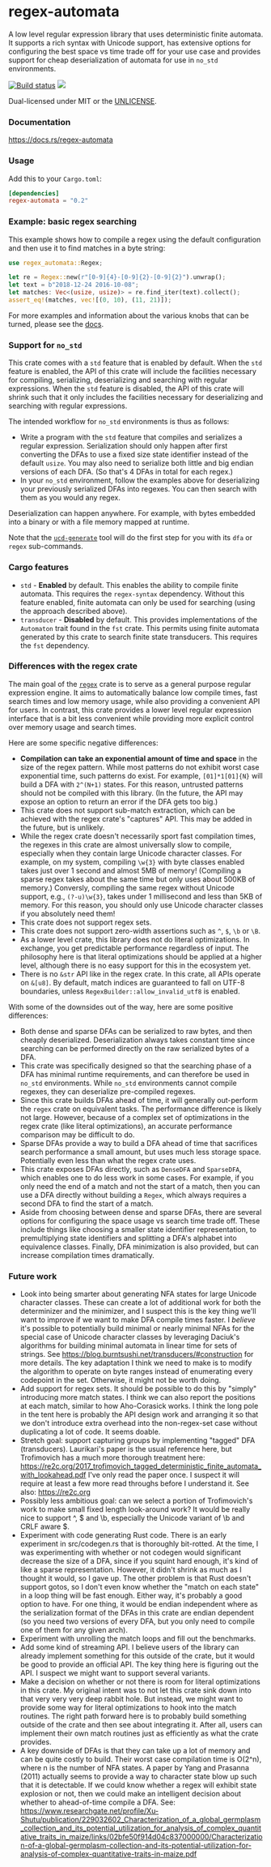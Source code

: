 regex-automata
==============
A low level regular expression library that uses deterministic finite automata.
It supports a rich syntax with Unicode support, has extensive options for
configuring the best space vs time trade off for your use case and provides
support for cheap deserialization of automata for use in `no_std` environments.

[![Build status](https://github.com/BurntSushi/regex-automata/workflows/ci/badge.svg)](https://github.com/BurntSushi/regex-automata/actions)
[![](https://meritbadge.herokuapp.com/regex-automata)](https://crates.io/crates/regex-automata)

Dual-licensed under MIT or the [UNLICENSE](https://unlicense.org/).


### Documentation

https://docs.rs/regex-automata


### Usage

Add this to your `Cargo.toml`:

```toml
[dependencies]
regex-automata = "0.2"
```


### Example: basic regex searching

This example shows how to compile a regex using the default configuration
and then use it to find matches in a byte string:

```rust
use regex_automata::Regex;

let re = Regex::new(r"[0-9]{4}-[0-9]{2}-[0-9]{2}").unwrap();
let text = b"2018-12-24 2016-10-08";
let matches: Vec<(usize, usize)> = re.find_iter(text).collect();
assert_eq!(matches, vec![(0, 10), (11, 21)]);
```

For more examples and information about the various knobs that can be turned,
please see the [docs](https://docs.rs/regex-automata).


### Support for `no_std`

This crate comes with a `std` feature that is enabled by default. When the
`std` feature is enabled, the API of this crate will include the facilities
necessary for compiling, serializing, deserializing and searching with regular
expressions. When the `std` feature is disabled, the API of this crate will
shrink such that it only includes the facilities necessary for deserializing
and searching with regular expressions.

The intended workflow for `no_std` environments is thus as follows:

* Write a program with the `std` feature that compiles and serializes a
  regular expression. Serialization should only happen after first converting
  the DFAs to use a fixed size state identifier instead of the default `usize`.
  You may also need to serialize both little and big endian versions of each
  DFA. (So that's 4 DFAs in total for each regex.)
* In your `no_std` environment, follow the examples above for deserializing
  your previously serialized DFAs into regexes. You can then search with them
  as you would any regex.

Deserialization can happen anywhere. For example, with bytes embedded into a
binary or with a file memory mapped at runtime.

Note that the
[`ucd-generate`](https://github.com/BurntSushi/ucd-generate)
tool will do the first step for you with its `dfa` or `regex` sub-commands.


### Cargo features

* `std` - **Enabled** by default. This enables the ability to compile finite
  automata. This requires the `regex-syntax` dependency. Without this feature
  enabled, finite automata can only be used for searching (using the approach
  described above).
* `transducer` - **Disabled** by default. This provides implementations of the
  `Automaton` trait found in the `fst` crate. This permits using finite
  automata generated by this crate to search finite state transducers. This
  requires the `fst` dependency.


### Differences with the regex crate

The main goal of the [`regex`](https://docs.rs/regex) crate is to serve as a
general purpose regular expression engine. It aims to automatically balance low
compile times, fast search times and low memory usage, while also providing
a convenient API for users. In contrast, this crate provides a lower level
regular expression interface that is a bit less convenient while providing more
explicit control over memory usage and search times.

Here are some specific negative differences:

* **Compilation can take an exponential amount of time and space** in the size
  of the regex pattern. While most patterns do not exhibit worst case
  exponential time, such patterns do exist. For example, `[01]*1[01]{N}` will
  build a DFA with `2^(N+1)` states. For this reason, untrusted patterns should
  not be compiled with this library. (In the future, the API may expose an
  option to return an error if the DFA gets too big.)
* This crate does not support sub-match extraction, which can be achieved with
  the regex crate's "captures" API. This may be added in the future, but is
  unlikely.
* While the regex crate doesn't necessarily sport fast compilation times, the
  regexes in this crate are almost universally slow to compile, especially when
  they contain large Unicode character classes. For example, on my system,
  compiling `\w{3}` with byte classes enabled takes just over 1 second and
  almost 5MB of memory! (Compiling a sparse regex takes about the same time
  but only uses about 500KB of memory.) Conversly, compiling the same regex
  without Unicode support, e.g., `(?-u)\w{3}`, takes under 1 millisecond and
  less than 5KB of memory. For this reason, you should only use Unicode
  character classes if you absolutely need them!
* This crate does not support regex sets.
* This crate does not support zero-width assertions such as `^`, `$`, `\b` or
  `\B`.
* As a lower level crate, this library does not do literal optimizations. In
  exchange, you get predictable performance regardless of input. The
  philosophy here is that literal optimizations should be applied at a higher
  level, although there is no easy support for this in the ecosystem yet.
* There is no `&str` API like in the regex crate. In this crate, all APIs
  operate on `&[u8]`. By default, match indices are guaranteed to fall on
  UTF-8 boundaries, unless `RegexBuilder::allow_invalid_utf8` is enabled.

With some of the downsides out of the way, here are some positive differences:

* Both dense and sparse DFAs can be serialized to raw bytes, and then cheaply
  deserialized. Deserialization always takes constant time since searching can
  be performed directly on the raw serialized bytes of a DFA.
* This crate was specifically designed so that the searching phase of a DFA has
  minimal runtime requirements, and can therefore be used in `no_std`
  environments. While `no_std` environments cannot compile regexes, they can
  deserialize pre-compiled regexes.
* Since this crate builds DFAs ahead of time, it will generally out-perform
  the `regex` crate on equivalent tasks. The performance difference is likely
  not large. However, because of a complex set of optimizations in the regex
  crate (like literal optimizations), an accurate performance comparison may be
  difficult to do.
* Sparse DFAs provide a way to build a DFA ahead of time that sacrifices search
  performance a small amount, but uses much less storage space. Potentially
  even less than what the regex crate uses.
* This crate exposes DFAs directly, such as `DenseDFA` and `SparseDFA`,
  which enables one to do less work in some cases. For example, if you only
  need the end of a match and not the start of a match, then you can use a DFA
  directly without building a `Regex`, which always requires a second DFA to
  find the start of a match.
* Aside from choosing between dense and sparse DFAs, there are several options
  for configuring the space usage vs search time trade off. These include
  things like choosing a smaller state identifier representation, to
  premultiplying state identifiers and splitting a DFA's alphabet into
  equivalence classes. Finally, DFA minimization is also provided, but can
  increase compilation times dramatically.


### Future work

* Look into being smarter about generating NFA states for large Unicode
  character classes. These can create a lot of additional work for both the
  determinizer and the minimizer, and I suspect this is the key thing we'll
  want to improve if we want to make DFA compile times faster. I *believe*
  it's possible to potentially build minimal or nearly minimal NFAs for the
  special case of Unicode character classes by leveraging Daciuk's algorithms
  for building minimal automata in linear time for sets of strings. See
  https://blog.burntsushi.net/transducers/#construction for more details. The
  key adaptation I think we need to make is to modify the algorithm to operate
  on byte ranges instead of enumerating every codepoint in the set. Otherwise,
  it might not be worth doing.
* Add support for regex sets. It should be possible to do this by "simply"
  introducing more match states. I think we can also report the positions at
  each match, similar to how Aho-Corasick works. I think the long pole in the
  tent here is probably the API design work and arranging it so that we don't
  introduce extra overhead into the non-regex-set case without duplicating a
  lot of code. It seems doable.
* Stretch goal: support capturing groups by implementing "tagged" DFA
  (transducers). Laurikari's paper is the usual reference here, but Trofimovich
  has a much more thorough treatment here:
  https://re2c.org/2017_trofimovich_tagged_deterministic_finite_automata_with_lookahead.pdf
  I've only read the paper once. I suspect it will require at least a few more
  read throughs before I understand it.
  See also: https://re2c.org
* Possibly less ambitious goal: can we select a portion of Trofimovich's work
  to make small fixed length look-around work? It would be really nice to
  support ^, $ and \b, especially the Unicode variant of \b and CRLF aware $.
* Experiment with code generating Rust code. There is an early experiment in
  src/codegen.rs that is thoroughly bit-rotted. At the time, I was
  experimenting with whether or not codegen would significant decrease the size
  of a DFA, since if you squint hard enough, it's kind of like a sparse
  representation. However, it didn't shrink as much as I thought it would, so
  I gave up. The other problem is that Rust doesn't support gotos, so I don't
  even know whether the "match on each state" in a loop thing will be fast
  enough. Either way, it's probably a good option to have. For one thing, it
  would be endian independent where as the serialization format of the DFAs in
  this crate are endian dependent (so you need two versions of every DFA, but
  you only need to compile one of them for any given arch).
* Experiment with unrolling the match loops and fill out the benchmarks.
* Add some kind of streaming API. I believe users of the library can already
  implement something for this outside of the crate, but it would be good to
  provide an official API. The key thing here is figuring out the API. I
  suspect we might want to support several variants.
* Make a decision on whether or not there is room for literal optimizations
  in this crate. My original intent was to not let this crate sink down into
  that very very very deep rabbit hole. But instead, we might want to provide
  some way for literal optimizations to hook into the match routines. The right
  path forward here is to probably build something outside of the crate and
  then see about integrating it. After all, users can implement their own
  match routines just as efficiently as what the crate provides.
* A key downside of DFAs is that they can take up a lot of memory and can be
  quite costly to build. Their worst case compilation time is O(2^n), where
  n is the number of NFA states. A paper by Yang and Prasanna (2011) actually
  seems to provide a way to character state blow up such that it is detectable.
  If we could know whether a regex will exhibit state explosion or not, then
  we could make an intelligent decision about whether to ahead-of-time compile
  a DFA.
  See: https://www.researchgate.net/profile/Xu-Shutu/publication/229032602_Characterization_of_a_global_germplasm_collection_and_its_potential_utilization_for_analysis_of_complex_quantitative_traits_in_maize/links/02bfe50f914d04c837000000/Characterization-of-a-global-germplasm-collection-and-its-potential-utilization-for-analysis-of-complex-quantitative-traits-in-maize.pdf
